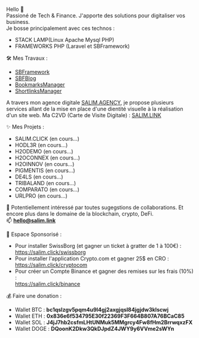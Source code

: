 Hello 🤙  
Passioné de Tech & Finance. J'apporte des solutions pour digitaliser vos business.  
Je bosse principalement avec ces technos : 
- STACK LAMP(Linux Apache Mysql PHP)
- FRAMEWORKS PHP (Laravel et SBFramework)

🛠 Mes Travaux :
- [SBFramework](https://github.com/salimbenfarhat/SBFramework)
- [SBFBlog](https://github.com/salimbenfarhat/SBFBlog)
- [BookmarksManager](https://github.com/salimbenfarhat/BookmarksManager)
- [ShortlinksManager](https://github.com/salimbenfarhat/ShortlinksManager)

A travers mon agence digitale [SALIM.AGENCY](https://salim.agency), je propose plusieurs services allant de la mise en place d'une dientité visuelle à la réalisation d'un site web. Ma C2VD (Carte de Visite Digitale) : [SALIM.LINK](https://salim.link)

✨ Mes Projets :
- SALIM.CLICK (en cours...)
- HODL3R (en cours...)
- H2ODEMO (en cours...)
- H2OCONNEX (en cours...)
- H2OINNOV (en cours...)
- PIGMENTIS (en cours...)
- DE4LS (en cours...)
- TRIBALAND (en cours...)
- COMPARATO (en cours...)
- URLPRO (en cours...)

💬 Potentiellement intéressé par toutes sugegstions de collaborations. Et encore plus dans le domaine de la blockchain, crypto, DeFi.   
📫 **hello@salim.link**  
  
🤑 Espace Sponsorisé :  
- Pour installer SwissBorg (et gagner un ticket à gratter de 1 à 100€) :  
  https://salim.click/swissborg  
- Pour installer l'application Crypto.com et gagner 25$ en CRO :  
  https://salim.click/cryptocom  
- Pour créer un Compte Binance et gagner des remises sur les frais (10%) :  
  https://salim.click/binance  

💰 Faire une donation :  
- Wallet BTC : **bc1qslzgv5pqm4u9l4gj2axgjqsl84jgjdw3klscwj**
- Wallet ETH : **0x836e6f534795E30f22369F3F664B807A76BCaC85**
- Wallet SOL : **J4jJ7hb2csfmLHtUNMuk5MMgrcy4Fw8fHm2BrrwqxzFX**
- Wallet DOGE : **DQoonK2Dkw3QkDJpdZ4JWY9y6VVme2sWYn**
